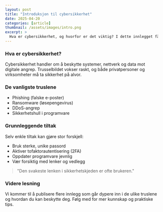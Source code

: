 ```yaml
---
layout: post
title: "Introduksjon til cybersikkerhet"
date: 2025-04-20
categories: [article]
thumbnail: /assets/images/intro.png
excerpt: >
  Hva er cybersikkerhet, og hvorfor er det viktig? I dette innlegget får du en enkel innføring i grunnleggende begreper og tiltak.
---
```


### Hva er cybersikkerhet?

Cybersikkerhet handler om å beskytte systemer, nettverk og data mot digitale angrep. Trusselbildet vokser raskt, og både privatpersoner og virksomheter må ta sikkerhet på alvor.

### De vanligste truslene

- Phishing (falske e-poster)
- Ransomware (løsepengevirus)
- DDoS-angrep
- Sikkerhetshull i programvare

### Grunnleggende tiltak

Selv enkle tiltak kan gjøre stor forskjell:

- Bruk sterke, unike passord
- Aktiver tofaktorautentisering (2FA)
- Oppdater programvare jevnlig
- Vær forsiktig med lenker og vedlegg

> "Den svakeste lenken i sikkerhetskjeden er ofte brukeren."

### Videre lesning

Vi kommer til å publisere flere innlegg som går dypere inn i de ulike truslene og hvordan du kan beskytte deg. Følg med for mer kunnskap og praktiske tips.


